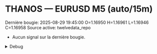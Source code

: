# THANOS — EURUSD M5 (auto/15m)
Dernière bougie: 2025-08-29 19:45:00  O=1.16950  H=1.16961  L=1.16946  C=1.16958
Source active: twelvedata_repo

- Aucun signal sur la dernière bougie.

<details><summary>Debug</summary>

- TD_API_KEY manquant.

</details>